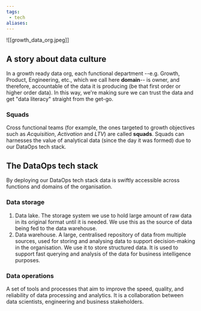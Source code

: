 ```yaml
---
tags: 
 - tech
aliases:
---
```

![[growth_data_org.jpeg]]

## A story about data culture
In a growth ready data org, each functional department --e.g. Growth, Product, Engineering, etc., which we call here **domain**-- is owner, and therefore, accountable of the data it is producing (be that first order or higher order data).  In this way, we're making sure we can trust the data and get "data literacy" straight from the get-go.

### Squads
Cross functional teams (for example, the ones targeted to growth objectives such as *Acquisition*, *Activation* and *LTV*) are called **squads**. Squads can harnesses the value of analytical data (since the day it was formed) due to our DataOps tech stack. 

## The DataOps tech stack
By deploying our DataOps tech stack data is swiftly accessible across functions and domains of the organisation.

### Data storage 
1. Data lake. The storage system we use to hold large amount of raw data in its original format until it is needed. We use this as the source of data being fed to the data warehouse.
2. Data warehouse. A large, centralised repository of data from multiple sources, used for storing and analysing data to support decision-making in the organisation. We use it to store structured data. It is used to support fast querying and analysis of the data for business intelligence purposes.

### Data operations
A set of tools and processes that aim to improve the speed, quality, and reliability of data processing and analytics. It is a collaboration between data scientists, engineering and business stakeholders.